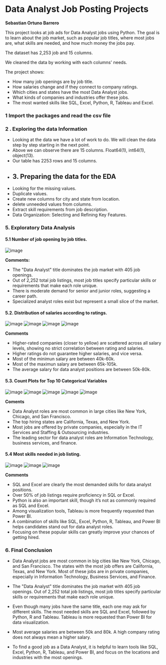 # **Data Analyst Job Posting Projects**
**Sebastian Ortuno Barrero**

This project looks at job ads for Data Analyst jobs using Python. The goal is to learn about the job market, such as popular job titles, where most jobs are, what skills are needed, and how much money the jobs pay.

The dataset has 2,253 job and 15 columns.

We cleaned the data by working with each columns' needs.

The project shows:

- How many job openings are by job title.
- How salaries change and if they connect to company ratings.
- Which cities and states have the most Data Analyst jobs.
- What kinds of companies and industries offer these jobs.
- The most wanted skills like SQL, Excel, Python, R, Tableau and Excel.
### **1 Import the packages and read the csv file**  
### **2  . Exploring the data Information**
- Looking at the data we have a lot of work to do. We will clean the data step by step starting in the next point.
- Above we can observe there are 15 columns. Float64(1), int64(1), object(13).
- Our table has 2253 rows and 15 columns.
- ## **3. Preparing the data for the EDA**
-  Looking for the missing values.
-  Duplicate values.
-  Create new columns for city and state from location.
-  delete unneeded values from columns.
-  Extract skill requirements from job description.
-  Data Organization: Selecting and Refining Key Features.
  ### **5. Exploratory Data Analysis**
  #### **5.1 Number of job opening by job titles.**
  ![image](https://github.com/user-attachments/assets/351a4bd7-10ff-4afb-9656-1db43b9a901f)


**Comments:**
- The "Data Analyst" title dominates the job market with 405 job openings.
- Out of 2,252 total job listings, most job titles specify particular skills or requirements that make each role unique.
- There is moderate demand for senior and junior roles, suggesting a career path.
- Specialized analyst roles exist but represent a small slice of the market.

 #### **5.2. Distribution of salaries according to ratings.**
 ![image](https://github.com/user-attachments/assets/532e6394-7d69-4982-8f0d-bb85aa87021a)
![image](https://github.com/user-attachments/assets/d5e8b1c9-6320-43e5-bc5d-26971724ac1c)
![image](https://github.com/user-attachments/assets/c647ab94-b958-4e9f-a0ad-dea4b7fea413)
![image](https://github.com/user-attachments/assets/85c1de80-cf26-4580-a7b4-d61906f3e682)


**Comments**
- Higher-rated companies (closer to yellow) are scattered across all salary levels, showing no strict correlation between rating and salaries.
- Higher ratings do not guarantee higher salaries, and vice versa.
- Most of the minimun salary are between 40k-60k.
- Most of the maximun salary are between 65k-105k.
- The average salary for data analyst positions are between 50k-80k.

  
#### **5.3. Count Plots for Top 10 Categorical Variables**

![image](https://github.com/user-attachments/assets/c5758075-3220-444f-8de8-ad53547caa41)
![image](https://github.com/user-attachments/assets/4cb6e1c5-4641-4713-8292-8c5e03d4ee1b)
![image](https://github.com/user-attachments/assets/c5886659-ea28-4f6a-8a5d-414ee6619c1a)
![image](https://github.com/user-attachments/assets/f162a792-05b4-4ad9-b262-eb06328f9521)
![image](https://github.com/user-attachments/assets/1feb2573-6af4-4cb3-b663-cdbf1c365d3e)

**Coments**
- Data Analyst roles are most common in large cities like New York, Chicago, and San Francisco.
- The top hiring states are California, Texas, and New York.
- Most jobs are offered by private companies, especially in the IT Services and Staffing & Outsourcing industries.
- The leading sector for data analyst roles are Information Technology, business services, and finance.

#### **5.4 Most skills needed in job listing.**

![image](https://github.com/user-attachments/assets/233a811f-a4ae-4701-a076-058382bffcbe)
![image](https://github.com/user-attachments/assets/43c86aa8-b012-4ab0-9b9c-316ee6fa945b)
![image](https://github.com/user-attachments/assets/57314aaf-eb6f-4bed-9e23-5fab9200d915)

**Comments**
- SQL and Excel are clearly the most demanded skills for data analyst positions.
- Over 50% of job listings require proficiency in SQL or Excel.
- Python is also an important skill, though it’s not as commonly required as SQL and Excel.
- Among visualization tools, Tableau is more frequently requested than Power BI.
- A combination of skills like SQL, Excel, Python, R, Tableau, and Power BI helps candidates stand out for data analyst roles.
- Focusing on these popular skills can greatly improve your chances of getting hired.

### **6. Final Conclusion**

- Data Analyst jobs are most common in big cities like New York, Chicago, and San Francisco. The states with the most job offers are California, Texas, and New York. Most of these jobs are in private companies, especially in Information Technology, Business Services, and Finance.

- The "Data Analyst" title dominates the job market with 405 job openings. Out of 2,252 total job listings, most job titles specify particular skills or requirements that make each role unique.

- Even though many jobs have the same title, each one may ask for different skills. The most needed skills are SQL and Excel, followed by Python, R and Tableau. Tableau is more requested than Power BI for data visualization. 

- Most average salaries are between 50k  and  80k. A high company rating does not always mean a higher salary.

- To find a good job as a Data Analyst, it is helpful to learn tools like SQL, Excel, Python, R, Tableau, and Power BI, and focus on the locations and industries with the most openings.



